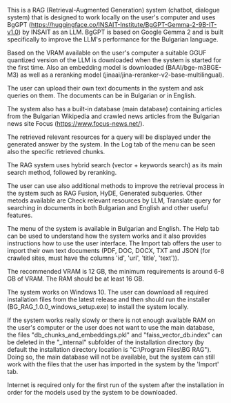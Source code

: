 This is a RAG (Retrieval-Augmented Generation) system (chatbot, dialogue system) that is designed to work locally on the user's computer and uses BgGPT (https://huggingface.co/INSAIT-Institute/BgGPT-Gemma-2-9B-IT-v1.0) by INSAIT as an LLM. BgGPT is based on Google Gemma 2 and is built specifically to improve the LLM's performance for the Bulgarian language.

Based on the VRAM available on the user's computer a suitable GGUF quantized version of the LLM is downloaded when the system is started for the first time. Also an embedding model is downloaded (BAAI/bge-m3BGE-M3) as well as a reranking model (jinaai/jina-reranker-v2-base-multilingual).

The user can upload their own text documents in the system and ask queries on them. The documents can be in Bulgarian or in English. 

The system also has a built-in database (main database) containing articles from the Bulgarian Wikipedia and crawled news articles from the Bulgarian news site Focus (https://www.focus-news.net/).

The retrieved relevant resources for a query will be displayed under the generated answer by the system. In the Log tab of the menu can be seen also the specific retrieved chunks.

The RAG system uses hybrid search (vector + keywords search) as its main search method, followed by reranking. 

The user can use also additional methods to improve the retrieval process in the system such as RAG Fusion, HyDE, Generated subqueries. Other metods available are Check relevant resources by LLM, Translate query for searching in documents in both Bulgarian and English and other useful features.

The menu of the system is available in Bulgarian and English. The Help tab can be used to understand how the system works and it also provides instructions how to use the user interface. The Import tab offers the user to import their own text documents (PDF, DOC, DOCX, TXT and JSON (for crawled sites, must have the columns 'id', 'url', 'title', 'text')).

The recommended VRAM is 12 GB, the minimum requirements is around 6-8 GB of VRAM. The RAM should be at least 16 GB. 

The system works on Windows 10. The user can download all required installation files from the latest release and then should run the installer (BG_RAG_1.0.0_windows_setup.exe) to install the system locally.

If the system works really slowly or there is not enough available RAM on the user's computer or the user does not want to use the main database, the files "db_chunks_and_embeddings.pkl" and "faiss_vector_db.index" can be deleted in the "_internal" subfolder of the installation directory (by default the installation directory location is "C:\Program Files\BG RAG"). Doing so, the main database will not be available, but the system can still work with the files that the user has imported in the system by the 'Import' tab. 

Internet is required only for the first run of the system after the installation in order for the models used by the system to be downloaded.

